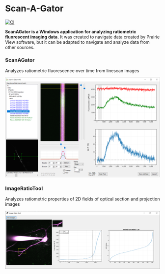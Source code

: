 # Scan-A-Gator

[![CI](https://github.com/swharden/ScanAGator/actions/workflows/ci.yaml/badge.svg)](https://github.com/swharden/ScanAGator/actions/workflows/ci.yaml)

**ScanAGator is a Windows application for analyzing ratiometric fluorescent imaging data.** It was created to navigate data created by Prairie View software, but it can be adapted to navigate and analyze data from other sources.

### ScanAGator
Analyzes ratiometric fluorescence over time from linescan images

![](dev/graphics/screenshot2.png)

### ImageRatioTool
Analyzes ratiometric properties of 2D fields of optical section and projection images

![](dev/graphics/image-ratio-tool.png)